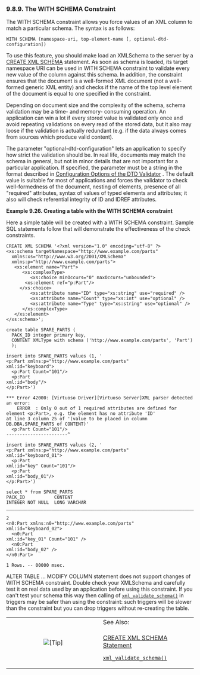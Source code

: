 <div>

<div>

<div>

<div>

### 9.8.9. The WITH SCHEMA Constraint

</div>

</div>

</div>

The WITH SCHEMA constraint allows you force values of an XML column to
match a particular schema. The syntax is as follows:

``` programlisting
WITH SCHEMA (namespace-uri, top-element-name [, optional-dtd-configuration])
```

To use this feature, you should make load an XMLSchema to the server by
a <a href="createxmlschema.html" class="link"
title="9.14. CREATE XML SCHEMA Statement">CREATE XML SCHEMA</a>
statement. As soon as schema is loaded, its target namespace URI can be
used in WITH SCHEMA constraint to validate every new value of the column
against this schema. In addition, the constraint ensures that the
document is a well-formed XML document (not a well-formed generic XML
entity) and checks if the name of the top level element of the document
is equal to one specified in the constraint.

Depending on document size and the complexity of the schema, schema
validation may be a time- and memory- consuming operation. An
application can win a lot if every stored value is validated only once
and avoid repeating validations on every read of the stored data, but it
also may loose if the validation is actually redundant (e.g. if the data
always comes from sources which produce valid content).

The parameter "optional-dtd-configuration" lets an application to
specify how strict the validation should be. In real life, documents may
match the schema in general, but not in minor details that are not
important for a particular application. If specified, the parameter must
be a string in the format described in
<a href="dtd_config.html" class="link"
title="15.7.2. Configuration Options of the DTD Validator">Configuration
Options of the DTD Validator</a> . The default value is suitable for
most of applications and forces the validator to check well-formedness
of the document, nesting of elements, presence of all "required"
attributes, syntax of values of typed elements and attributes; it also
will check referential integrity of ID and IDREF attributes.

<div>

**Example 9.26. Creating a table with the WITH SCHEMA constraint**

<div>

Here a simple table will be created with a WITH SCHEMA constraint.
Sample SQL statements follow that will demonstrate the effectiveness of
the check constraints.

``` programlisting
CREATE XML SCHEMA '<?xml version="1.0" encoding="utf-8" ?>
<xs:schema targetNamespace="http://www.example.com/parts"
  xmlns:xs="http://www.w3.org/2001/XMLSchema"
  xmlns:p="http://www.example.com/parts">
   <xs:element name="Part">
      <xs:complexType>
         <xs:choice minOccurs="0" maxOccurs="unbounded">
       <xs:element ref="p:Part"/>
     </xs:choice>
         <xs:attribute name="ID" type="xs:string" use="required" />
         <xs:attribute name="Count" type="xs:int" use="optional" />
         <xs:attribute name="Type" type="xs:string" use="optional" />
      </xs:complexType>
   </xs:element>
</xs:schema>';

create table SPARE_PARTS (
  PACK_ID integer primary key,
  CONTENT XMLType with schema ('http://www.example.com/parts', 'Part')
  );

insert into SPARE_PARTS values (1, '
<p:Part xmlns:p="http://www.example.com/parts"
xml:id="keyboard">
  <p:Part Count="101"/>
  <p:Part
xml:id="body"/>
</p:Part>')

*** Error 42000: [Virtuoso Driver][Virtuoso Server]XML parser detected an error:
    ERROR  : Only 0 out of 1 required attributes are defined for element <p:Part>, e.g. the element has no attribute 'ID'
at line 3 column 25 of '(value to be placed in column DB.DBA.SPARE_PARTS of CONTENT)'
  <p:Part Count="101"/>
-----------------------^

insert into SPARE_PARTS values (2, '
<p:Part xmlns:p="http://www.example.com/parts"
xml:id="keyboard_01">
  <p:Part
xml:id="key" Count="101"/>
  <p:Part
xml:id="body_01"/>
</p:Part>')

select * from SPARE_PARTS
PACK_ID           CONTENT
INTEGER NOT NULL  LONG VARCHAR
_______________________________________________________________________________

2
<n0:Part xmlns:n0="http://www.example.com/parts"
xml:id="keyboard_02">
  <n0:Part
xml:id="key_01" Count="101" />
  <n0:Part
xml:id="body_02" />
</n0:Part>

1 Rows. -- 00000 msec.
```

</div>

</div>

  

ALTER TABLE ... MODIFY COLUMN statement does not support changes of WITH
SCHEMA constraint. Double check your XMLSchema and carefully test it on
real data used by an application before using this constraint. If you
can't test your schema this way then calling of
<a href="fn_xml_validate_schema.html" class="link"
title="xml_validate_schema"><code
class="function">xml_validate_schema()</code></a> in triggers may be
safer than using the constraint: such triggers will be slower than the
constraint but you can drop triggers without re-creating the table.

<div>

<table data-border="0" data-summary="Tip: See Also:">
<colgroup>
<col style="width: 50%" />
<col style="width: 50%" />
</colgroup>
<tbody>
<tr class="odd">
<td rowspan="2" style="text-align: center;" data-valign="top"
width="25"><img src="images/tip.png" alt="[Tip]" /></td>
<td style="text-align: left;">See Also:</td>
</tr>
<tr class="even">
<td style="text-align: left;" data-valign="top"><p><a
href="createxmlschema.html" class="link"
title="9.14. CREATE XML SCHEMA Statement">CREATE XML SCHEMA
Statement</a></p>
<p><a href="fn_xml_validate_schema.html" class="link"
title="xml_validate_schema"><code
class="function">xml_validate_schema()</code></a></p></td>
</tr>
</tbody>
</table>

</div>

</div>
